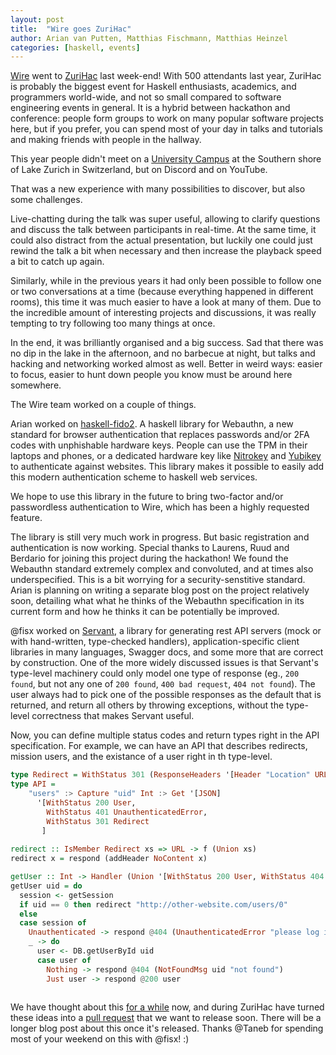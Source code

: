 ```yaml
---
layout: post
title:  "Wire goes ZuriHac"
author: Arian van Putten, Matthias Fischmann, Matthias Heinzel
categories: [haskell, events]
---
```


[Wire](wire.com) went to [ZuriHac](https://zfoh.ch/zurihac2020/) last
week-end!  With 500 attendants last year, ZuriHac is probably the
biggest event for Haskell enthusiasts, academics, and programmers
world-wide, and not so small compared to software engineering events
in general.  It is a hybrid between hackathon and conference: people
form groups to work on many popular software projects here, but if you
prefer, you can spend most of your day in talks and tutorials and
making friends with people in the hallway.

This year people didn't meet on a [University
Campus](https://www.hsr.ch/) at the Southern shore of Lake Zurich in
Switzerland, but on Discord and on YouTube.

That was a new experience with many possibilities to discover, but
also some challenges.

Live-chatting during the talk was super useful, allowing to clarify
questions and discuss the talk between participants in real-time.
At the same time, it could also distract from the actual presentation,
but luckily one could just rewind the talk a bit when necessary and
then increase the playback speed a bit to catch up again.

Similarly, while in the previous years it had only been possible to
follow one or two conversations at a time (because everything happened
in different rooms),
this time it was much easier to have a look at many of them.
Due to the incredible amount of interesting projects and discussions,
it was really tempting to try following too many things at once.

In the end, it was brilliantly organised and a big success.  Sad that
there was no dip in the lake in the afternoon, and no barbecue at
night, but talks and hacking and networking worked almost as well.
Better in weird ways: easier to focus, easier to hunt down people you
know must be around here somewhere.

The Wire team worked on a couple of things.

Arian worked on [haskell-fido2](http://github.com/arianvp/haskell-fido2).
A haskell library for Webauthn, a new standard for browser authentication
that replaces passwords and/or 2FA codes with unphishable hardware keys.
People can use the TPM in their laptops and phones, or a dedicated hardware
key like [Nitrokey](https://nitrokey.com) and [Yubikey](https://www.yubico.com)
to authenticate against websites. This library makes it possible to easily
add this modern authentication scheme to haskell web services.

We hope to use this library in the future to bring two-factor and/or passwordless
authentication to Wire, which has been a highly requested feature.

The library is still very much work in progress. But basic registration
and authentication is now working. Special thanks to Laurens, Ruud and Berdario
for joining this project during the hackathon! We found the Webauthn
standard extremely complex and convoluted, and at times also underspecified.
This is a bit worrying for a security-senstitive standard. Arian is planning
on writing a separate blog post on the project relatively soon, detailing
what what he thinks of the Webauthn specification in its current form
and how he thinks it can be potentially be improved.

@fisx worked on [Servant](https://github.com/haskell-servant/servant), a library for
generating rest API servers (mock or with hand-written, type-checked
handlers), application-specific client libraries in many languages,
Swagger docs, and some more that are correct by construction.  One of
the more widely discussed issues is that Servant's type-level
machinery could only model one type of response (eg., `200 found`, but
not any one of `200 found`, `400 bad request`, `404 not found`).  The
user always had to pick one of the possible responses as the default
that is returned, and return all others by throwing exceptions,
without the type-level correctness that makes Servant useful.

Now, you can define multiple status codes and return types right in the API specification.
For example, we can have an API that describes redirects, mission users, and the existance
of a user right in th type-level.
```haskell
type Redirect = WithStatus 301 (ResponseHeaders '[Header "Location" URL] NoContent)
type API =
    "users" :> Capture "uid" Int :> Get '[JSON] 
      '[WithStatus 200 User, 
        WithStatus 401 UnauthenticatedError,
        WithStatus 301 Redirect
       ]
 
redirect :: IsMember Redirect xs => URL -> f (Union xs)
redirect x = respond (addHeader NoContent x)

getUser :: Int -> Handler (Union '[WithStatus 200 User, WithStatus 404 NotFoundMsg, Redirect])
getUser uid = do
  session <- getSession
  if uid == 0 then redirect "http://other-website.com/users/0"
  else
  case session of
    Unauthenticated -> respond @404 (UnauthenticatedError "please log in")
    _ -> do
      user <- DB.getUserById uid
      case user of
        Nothing -> respond @404 (NotFoundMsg uid "not found")
        Just user -> respond @200 user
   

```

We have thought about this [for a
while](https://github.com/wireapp/servant-uverb) now, and during
ZuriHac have turned these ideas into a [pull
request](https://github.com/haskell-servant/servant/pull/1314) that we
want to release soon.  There will be a longer blog post about this
once it's released.  Thanks @Taneb for spending most of your weekend
on this with @fisx!  :)
